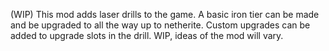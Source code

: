 (WIP) This mod adds laser drills to the game. A basic iron tier can be made and be upgraded to all the way up to netherite. Custom upgrades can be added to upgrade slots in the drill. WIP, ideas of the mod will vary.
